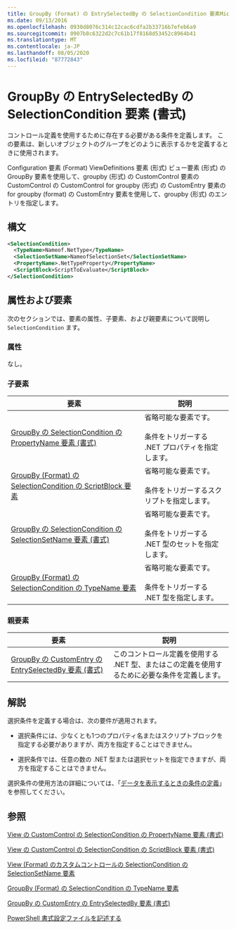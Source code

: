 ```yaml
---
title: GroupBy (Format) の EntrySelectedBy の SelectionCondition 要素Microsoft Docs
ms.date: 09/13/2016
ms.openlocfilehash: 0930d8076c314c12cac6cdfa2b33716b7efeb6a9
ms.sourcegitcommit: 0907b8c6322d2c7c61b17f8168d53452c8964b41
ms.translationtype: MT
ms.contentlocale: ja-JP
ms.lasthandoff: 08/05/2020
ms.locfileid: "87772843"
---
```

# <a name="selectioncondition-element-for-entryselectedby-for-groupby-format"></a>GroupBy の EntrySelectedBy の SelectionCondition 要素 (書式)

コントロール定義を使用するために存在する必要がある条件を定義します。 この要素は、新しいオブジェクトのグループをどのように表示するかを定義するときに使用されます。

Configuration 要素 (Format) ViewDefinitions 要素 (形式) ビュー要素 (形式) の GroupBy 要素を使用して、groupby (形式) の CustomControl 要素の CustomControl の CustomControl for groupby (形式) の CustomEntry 要素の for groupby (format) の CustomEntry 要素を使用して、groupby (形式) のエントリを指定します。

## <a name="syntax"></a>構文

```xml
<SelectionCondition>
  <TypeName>Nameof.NetType</TypeName>
  <SelectionSetName>NameofSelectionSet</SelectionSetName>
  <PropertyName>.NetTypeProperty</PropertyName>
  <ScriptBlock>ScriptToEvaluate</ScriptBlock>
</SelectionCondition>
```

## <a name="attributes-and-elements"></a>属性および要素

次のセクションでは、要素の属性、子要素、および親要素について説明し `SelectionCondition` ます。

### <a name="attributes"></a>属性

なし。

### <a name="child-elements"></a>子要素

|要素|説明|
|-------------|-----------------|
|[GroupBy の SelectionCondition の PropertyName 要素 (書式)](./propertyname-element-for-selectioncondition-for-groupby-format.md)|省略可能な要素です。<br /><br /> 条件をトリガーする .NET プロパティを指定します。|
|[GroupBy (Format) の SelectionCondition の ScriptBlock 要素](./scriptblock-element-for-selectioncondition-for-entryselectedby-for-groupby-format.md)|省略可能な要素です。<br /><br /> 条件をトリガーするスクリプトを指定します。|
|[GroupBy の SelectionCondition の SelectionSetName 要素 (書式)](./selectionsetname-element-for-selectioncondition-for-groupby-format.md)|省略可能な要素です。<br /><br /> 条件をトリガーする .NET 型のセットを指定します。|
|[GroupBy (Format) の SelectionCondition の TypeName 要素](./typename-element-for-selectioncondition-for-groupby-format.md)|省略可能な要素です。<br /><br /> 条件をトリガーする .NET 型を指定します。|

### <a name="parent-elements"></a>親要素

|要素|説明|
|-------------|-----------------|
|[GroupBy の CustomEntry の EntrySelectedBy 要素 (書式)](./entryselectedby-element-for-customentry-for-groupby-format.md)|このコントロール定義を使用する .NET 型、またはこの定義を使用するために必要な条件を定義します。|

## <a name="remarks"></a>解説

選択条件を定義する場合は、次の要件が適用されます。

- 選択条件には、少なくとも1つのプロパティ名またはスクリプトブロックを指定する必要がありますが、両方を指定することはできません。

- 選択条件では、任意の数の .NET 型または選択セットを指定できますが、両方を指定することはできません。

選択条件の使用方法の詳細については、「[データを表示するときの条件の定義](./defining-conditions-for-displaying-data.md)」を参照してください。

## <a name="see-also"></a>参照

[View の CustomControl の SelectionCondition の PropertyName 要素 (書式)](./propertyname-element-for-selectioncondition-for-customcontrol-for-view-format.md)

[View の CustomControl の SelectionCondition の ScriptBlock 要素 (書式)](./scriptblock-element-for-selectioncondition-for-customcontrol-for-view-format.md)

[View (Format) のカスタムコントロールの SelectionCondition の SelectionSetName 要素](./selectionsetname-element-for-selectioncondition-for-customcontrol-for-view-format.md)

[GroupBy (Format) の SelectionCondition の TypeName 要素](./typename-element-for-selectioncondition-for-groupby-format.md)

[GroupBy の CustomEntry の EntrySelectedBy 要素 (書式)](./entryselectedby-element-for-customentry-for-groupby-format.md)

[PowerShell 書式設定ファイルを記述する](./writing-a-powershell-formatting-file.md)
